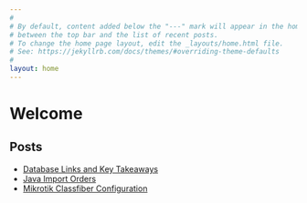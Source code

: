 ```yaml
---
#
# By default, content added below the "---" mark will appear in the home page
# between the top bar and the list of recent posts.
# To change the home page layout, edit the _layouts/home.html file.
# See: https://jekyllrb.com/docs/themes/#overriding-theme-defaults
#
layout: home
---
```


# Welcome

## Posts

- [Database Links and Key Takeaways](blog/Database_Links_and_Key_Takeaways.md)
- [Java Import Orders](blog/Java_Import_Orders.md)
- [Mikrotik Classfiber Configuration](blog/Mikrotik_Glasfaser_Modem.md)
